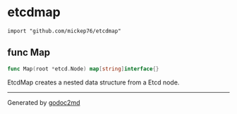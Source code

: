 
# etcdmap
    import "github.com/mickep76/etcdmap"






## func Map
``` go
func Map(root *etcd.Node) map[string]interface{}
```
EtcdMap creates a nested data structure from a Etcd node.









- - -
Generated by [godoc2md](http://godoc.org/github.com/davecheney/godoc2md)
